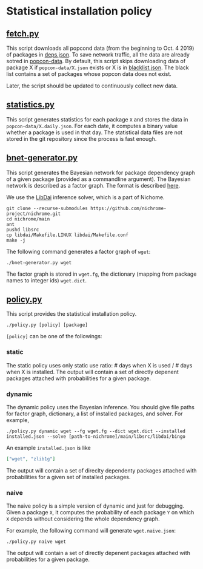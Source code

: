 # Statistical installation policy

## [fetch.py](policy/fetch.py)
This script downloads all popcond data (from the beginning to Oct. 4 2019) of packages in [deps.json](deps.json).
To save network traffic, all the data are already sotred in [popcon-data](popcon-data).
By default, this script skips downloading data of package X if `popcon-data/X.json` exists or
X is in [blacklist.json](policy/blacklist.json). The black list contains a set of packages whose popcon data does not exist.

Later, the script should be updated to continuously collect new data.

## [statistics.py](policy/statistics.py)
This script generates statistics for each package `X` and stores the data in `popcon-data/X.daily.json`.
For each date, it computes a binary value whether a package is used in that day. The statistical data files
are not stored in the git repository since the process is fast enough.

## [bnet-generator.py](policy/bnet-generator.py)
This script generates the Bayesian network for package dependency graph of a given package
(provided as a commandline argument).
The Bayesian network is described as a factor graph.
The format is described [here](https://staff.fnwi.uva.nl/j.m.mooij/libDAI/doc/fileformats.html).

We use the [LibDai](https://staff.fnwi.uva.nl/j.m.mooij/libDAI) inference solver, which is a part of
Nichome.
```
git clone --recurse-submodules https://github.com/nichrome-project/nichrome.git
cd nichrome/main
ant
pushd libsrc
cp libdai/Makefile.LINUX libdai/Makefile.conf
make -j
```

The following command generates a factor graph of `wget`:
```
./bnet-generator.py wget
```
The factor graph is stored in `wget.fg`, the dictionary (mapping from package names to integer ids) `wget.dict`.

## [policy.py](policy/policy.py)
This script provides the statistical installation policy.
```
./policy.py [policy] [package]
```
`[policy]` can be one of the followings:
### static
The static policy uses only static use ratio: # days when X is used / # days when X is installed.
The output will contain a set of directly depenent packages attached with probabilities for a given package.

### dynamic
The dynamic policy uses the Bayesian inference.
You should give file paths for factor graph, dictionary, a list of installed packages, and solver.
For example, 
```
./policy.py dynamic wget --fg wget.fg --dict wget.dict --installed installed.json --solve [path-to-nichrome]/main/libsrc/libdai/bingo
```
An example `installed.json` is like
```json
["wget", "zlib1g"]
```
The output will contain a set of direclty dependenty packages attached with probabilities for a given set of installed packages.

### naive
The naive policy is a simple version of dynamic and just for debugging. Given a package `X`, it computes the probability of each package `Y` on which `X` depends without considering the whole dependency graph.

For example, the following command will generate `wget.naive.json`:
```
./policy.py naive wget
```
The output will contain a set of directly depenent packages attached with probabilities for a given package.
